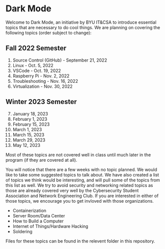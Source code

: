 # Dark Mode

Welcome to Dark Mode, an initiative by BYU IT&CSA to introduce essential topics that are necessary to do cool things. We are planning on covering the following topics (order subject to change):

## Fall 2022 Semester

1. Source Control (GitHub) - September 21, 2022
2. Linux - Oct. 5, 2022
3. VSCode - Oct. 19, 2022
4. Raspberry Pi - Nov. 2, 2022
5. Troubleshooting - Nov. 16, 2022
6. Virtualization - Nov. 30, 2022

## Winter 2023 Semester

7. January 18, 2023
8. February 1, 2023
9. February 15, 2023
10. March 1, 2023
11. March 15, 2023
12. March 29, 2023
13. May 12, 2023

Most of these topics are not covered well in class until much later in the program (if they are covered at all).

You will notice that there are a few weeks with no topic planned. We would like to take some suggested topics to talk about. We have also created a list of topics we think would be interesting, and will pull some of the topics from this list as well. We try to avoid security and networking related topics as those are already covered very well by the Cybersecurity Student Association and Network Engineering Club. If you are interested in either of those topics, we encourage you to get invloved with those organizations.

* Containerization
* Server Room/Data Center
* How to Build a Computer
* Internet of Things/Hardware Hacking
* Soldering

Files for these topics can be found in the relevent folder in this repository.
